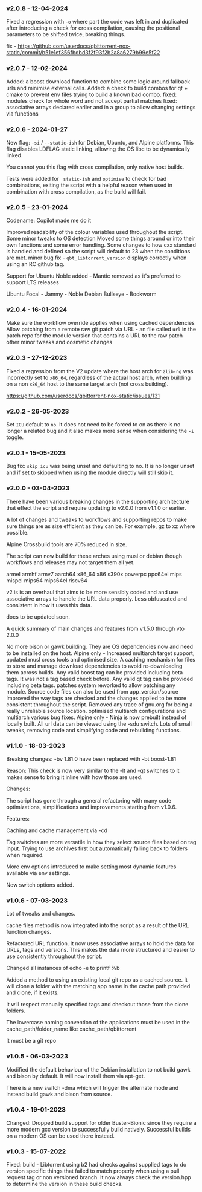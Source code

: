 ### v2.0.8 - 12-04-2024

Fixed a regression with `-o` where part the code was left in and duplicated after introducing a check for cross compilation, causing the positional parameters to be shifted twice, breaking things.

fix - https://github.com/userdocs/qbittorrent-nox-static/commit/b51e1ef356fbdbd3f2f93f2b2a8a6279b99e5f22

### v2.0.7 - 12-02-2024

Added: a boost download function to combine some logic around fallback urls and minimise external calls.
Added: a check to build combos for qt + cmake to prevent env files trying to build a known bad combo.
fixed: modules check for whole word and not accept partial matches
fixed: associative arrays declared earlier and in a group to allow changing settings via functions

### v2.0.6 - 2024-01-27

New flag: `-si` / `--static-ish` for Debian, Ubuntu, and Alpine platforms. This flag disables LDFLAG static linking, allowing the OS libc to be dynamically linked.

You cannot you this flag with cross compilation, only native host builds.

Tests were added for ` static-ish` and `optimise` to check for bad combinations, exiting the script with a helpful reason when used in combination with cross compilation, as the build will fail.

### v2.0.5 - 23-01-2024

Codename: Copilot made me do it

Improved readability of the colour variables used throughout the script.
Some minor tweaks to OS detection
Moved some things around or into their own functions and some error handling.
Some changes to how cxx standard is handled and defined so the script will default to 23 when the conditions are met.
minor bug fix - `qbt_libtorrent_version` displays correctly when using an RC github tag.

Support for Ubuntu Noble added - Mantic removed as it's preferred to support LTS releases

Ubuntu Focal - Jammy - Noble
Debian Bullseye - Bookworm

### v2.0.4 - 16-01-2024

Make sure the workflow override applies when using cached dependencies
Allow patching from a remote raw git patch via URL - an file called `url` in the patch repo for the module version that contains a URL to the raw patch
other minor tweaks and cosmetic changes

### v2.0.3 - 27-12-2023

Fixed a regression from the V2 update where the host arch for `zlib-ng` was incorrectly set to `x86_64`, regardless of the actual host arch, when building on a non `x86_64` host to the same target arch (not cross building).

https://github.com/userdocs/qbittorrent-nox-static/issues/131

### v2.0.2 - 26-05-2023

Set `ICU` default to `no`. It does not need to be forced to on as there is no longer a related bug and it also makes more sense when considering the `-i` toggle.

### v2.0.1 - 15-05-2023

Bug fix: `skip_icu` was being unset and defaulting to no. It is no longer unset and if set to skipped when using the module directly will still skip it.

### v2.0.0 - 03-04-2023

There have been various breaking changes in the supporting architecture that effect the script and require updating to v2.0.0 from v1.1.0 or earlier.

A lot of changes and tweaks to workflows and supporting repos to make sure things are as size efficient as they can be. For example, gz to xz where possible.

Alpine Crossbuild tools are 70% reduced in size.

The script can now build for these arches using musl or debian though workflows and releases may not target them all yet.

armel armhf armv7 aarch64 x86_64 x86 s390x powerpc ppc64el mips mispel mips64 mips64el riscv64

v2 is is an overhaul that aims to be more sensibly coded and and use associative arrays to handle the URL data properly. Less obfuscated and consistent in how it uses this data.

docs to be updated soon.

A quick summary of main changes and features from v1.5.0 through vto 2.0.0

No more bison or gawk building. They are OS dependencies now and need to be installed on the host.
Alpine only - Increased multiarch target support, updated musl cross tools and optimised size.
A caching mechanism for files to store and manage download dependencies to avoid re-downloading them across builds.
Any valid boost tag can be provided including beta tags. It was not a tag based check before.
Any valid qt tag can be provided including beta tags.
patches system reworked to allow patching any module. Source code files can also be used from app_version/source
Improved the way tags are checked and the changes applied to be more consistent throughout the script.
Removed any trace of gnu.org for being a really unreliable source location.
optimised multiarch configurations and multiarch various bug fixes.
Alpine only - Ninja is now prebuilt instead of locally built.
All url data can be viewed using the -sdu switch.
Lots of small tweaks, removing code and simplifying code and rebuilding functions.

### v1.1.0 - 18-03-2023

Breaking changes: -bv 1.81.0 have been replaced with -bt boost-1.81

Reason: This check is now very similar to the -lt and -qt switches to it makes sense to bring it inline with how those are used.

Changes:

The script has gone through a general refactoring with many code optimizations, simplifications and improvements starting from v1.0.6.

Features:

Caching and cache management via -cd

Tag switches are more versatile in how they select source files based on tag input. Trying to use archives first but automatically falling back to folders when required.

More env options introduced to make setting most dynamic features available via env settings.

New switch options added.

### v1.0.6 - 07-03-2023

Lot of tweaks and changes.

cache files method is now integrated into the script as a result of the URL function changes.

Refactored URL function. It now uses associative arrays to hold the data for URLs, tags and versions. This makes the data more structured and easier to use consistently throughout the script.

Changed all instances of echo -e to printf %b

Added a method to using an existing local git repo as a cached source. It will clone a folder with the matching app name in the cache path provided and clone, if it exists.

It will respect manually specified tags and checkout those from the clone folders.

The lowercase naming convention of the applications must be used in the cache_path/folder_name like cache_path/qbittorrent

It must be a git repo

### v1.0.5 - 06-03-2023

Modified the default behaviour of the Debian installation to not build gawk and bison by default. It will now install them via apt-get.

There is a new switch -dma which will trigger the alternate mode and instead build gawk and bison from source.

### v1.0.4 - 19-01-2023

Changed: Dropped build support for older Buster-Bionic since they require a more modern gcc version to successfully build natively. Successful builds on a modern OS can be used there instead.

### v1.0.3 - 15-07-2022

Fixed: build - Libtorrent using b2 had checks against supplied tags to do version specific things that failed to match properly when using a pull request tag or non versioned branch. It now always check the version.hpp to determine the version in these build checks.
